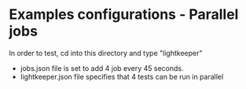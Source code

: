 # Examples configurations - Parallel jobs

In order to test, cd into this directory and type "lightkeeper"

- jobs.json file is set to add 4 job every 45 seconds.
- lightkeeper.json file specifies that 4 tests can be run in parallel
